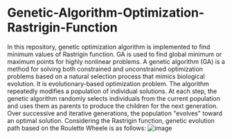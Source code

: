 # Genetic-Algorithm-Optimization-Rastrigin-Function
In this repository, genetic optimization algorithm is implemented to find minimum values of Rastrigin function. 
GA is used to find global minimum or maximum points for highly nonlinear problems. A genetic algorithm (GA) is a method for solving both constrained and unconstrained optimization problems based on a natural selection process that mimics biological evolution. It is evolutionary-based optimization problem.  The algorithm repeatedly modifies a population of individual solutions. At each step, the genetic algorithm randomly selects individuals from the current population and uses them as parents to produce the children for the next generation. Over successive and iterative generations, the population "evolves" toward an optimal solution.
Considering the Rastrigin function, genetic evolution path based on the Roulette Wheele is as follows: 
![image](https://user-images.githubusercontent.com/61955953/156248263-e9a9a4bc-556c-4b6c-a950-1fe9485c703c.png)
